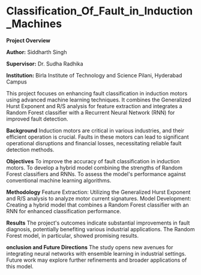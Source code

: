 # Classification_Of_Fault_in_Induction_Machines

**Project Overview**

**Author:** Siddharth Singh

**Supervisor:** Dr. Sudha Radhika

**Institution:** Birla Institute of Technology and Science Pilani, Hyderabad Campus

This project focuses on enhancing fault classification in induction motors using advanced machine learning techniques. It combines the Generalized Hurst Exponent and R/S analysis for feature extraction and integrates a Random Forest classifier with a Recurrent Neural Network (RNN) for improved fault detection.

**Background**
Induction motors are critical in various industries, and their efficient operation is crucial. Faults in these motors can lead to significant operational disruptions and financial losses, necessitating reliable fault detection methods.

**Objectives**
To improve the accuracy of fault classification in induction motors.
To develop a hybrid model combining the strengths of Random Forest classifiers and RNNs.
To assess the model's performance against conventional machine learning algorithms.

**Methodology**
Feature Extraction: Utilizing the Generalized Hurst Exponent and R/S analysis to analyze motor current signatures.
Model Development: Creating a hybrid model that combines a Random Forest classifier with an RNN for enhanced classification performance.

**Results**
The project's outcomes indicate substantial improvements in fault diagnosis, potentially benefiting various industrial applications. The Random Forest model, in particular, showed promising results.

**onclusion and Future Directions**
The study opens new avenues for integrating neural networks with ensemble learning in industrial settings. Future work may explore further refinements and broader applications of this model.

